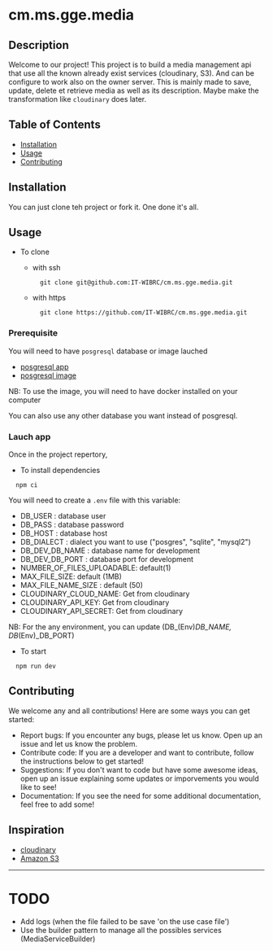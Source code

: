# cm.ms.gge.media

## Description
Welcome to our project! This project is to build a media management api that use all the known already exist services (cloudinary, S3). And can be configure to work also on the owner server. This is mainly made to save, update, delete et retrieve media as well as its description. Maybe make the transformation like `cloudinary` does later.

## Table of Contents

- [Installation](#installation)
- [Usage](#usage)
- [Contributing](#contributing)

## Installation

 You can just clone teh project or fork it. One done it's all. 

## Usage

- To clone
 
  - with ssh
    ```
      git clone git@github.com:IT-WIBRC/cm.ms.gge.media.git
    ```
  - with https
    ```
      git clone https://github.com/IT-WIBRC/cm.ms.gge.media.git
    ```

### Prerequisite
You will need to have `posgresql` database or image lauched
- [posgresql app](https://www.postgresql.org/download/)
- [posgresql image](https://hub.docker.com/_/postgres/)

NB: To use the image, you will need to have docker installed on your computer

You can also use any other database you want instead of posgresql.

### Lauch app

Once in the project repertory,

- To install dependencies
 ```
   npm ci
 ```

 You will need to create a `.env` file with this variable:

- DB_USER : database user
- DB_PASS : database password
- DB_HOST : database host
- DB_DIALECT : dialect you want to use ("posgres", "sqlite", "mysql2")
- DB_DEV_DB_NAME : database name for development
- DB_DEV_DB_PORT : database port for development
- NUMBER_OF_FILES_UPLOADABLE: default(1)
- MAX_FILE_SIZE: default (1MB)
- MAX_FILE_NAME_SIZE : default (50)
- CLOUDINARY_CLOUD_NAME: Get from cloudinary
- CLOUDINARY_API_KEY: Get from cloudinary
- CLOUDINARY_API_SECRET: Get from cloudinary

NB: For the any environment, you can update (DB_(Env)_DB_NAME, DB_(Env)_DB_PORT)

- To start
 ```
   npm run dev
 ```

## Contributing

We welcome any and all contributions! Here are some ways you can get started:

- Report bugs: If you encounter any bugs, please let us know. Open up an issue and let us know the problem.
- Contribute code: If you are a developer and want to contribute, follow the instructions below to get started!
- Suggestions: If you don't want to code but have some awesome ideas, open up an issue explaining some updates or imporvements you would like to see!
- Documentation: If you see the need for some additional documentation, feel free to add some!

## Inspiration

- [cloudinary](https://cloudinary.com/)
- [Amazon S3](https://aws.amazon.com/s3/)

--------------------------------------------------------

# TODO
 - Add logs (when the file failed to be save 'on the use case file')
 - Use the builder pattern to manage all the possibles services (MediaServiceBuilder)
